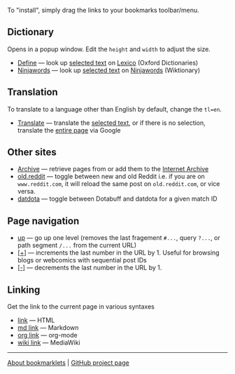 To "install", simply drag the links to your bookmarks toolbar/menu.

## Dictionary

Opens in a popup window. Edit the `height` and `width` to adjust the size.

- <a href='javascript:(function(){const n=window.getSelection().toString().trim();n&&window.open("https://www.lexico.com/definition/"+encodeURIComponent(n),"_blank","height=800,width=600,noopener,noreferrer")})();'>Define</a> — look up <u>selected text</u> on [Lexico](https://www.lexico.com) (Oxford Dictionaries)
- <a href='javascript:(function(){const n=window.getSelection().toString().trim();n&&window.open("https://ninjawords.com/"+encodeURIComponent(n),"_blank","height=800,width=600,noopener,noreferrer")})();'>Ninjawords</a> — look up <u>selected text</u> on [Ninjawords](https://ninjawords.com) (Wiktionary)

## Translation

To translate to a language other than English by default, change the `tl=en`.

- <a href='javascript:(function(){const e=window.getSelection().toString().trim();let t="",n="";e?t="text="+encodeURIComponent(e):(t="u="+encodeURIComponent(location.href),n="translate"),window.open(`https://translate.google.com/${n}?sl=auto&tl=en&${t}`,"_blank","height=800,width=600,noopener,noreferrer")})();'>Translate</a> — translate the <u>selected text</u>, or if there is no selection, translate the <u>entire page</u> via Google

## Other sites

- <a href='javascript:void window.open("https://web.archive.org/web/"+encodeURIComponent(location.href));'>Archive</a> — retrieve pages from or add them to the [Internet Archive](https://web.archive.org/)
- <a href='javascript:(function(){const t=location,o=t.hostname,a=t.pathname+t.search+t.hash,n="www.reddit.com",s="old.reddit.com";o===n?location.assign("https://"+s+a):o===s&&location.assign("https://"+n+a)})();'>old.reddit</a> — toggle between new and old Reddit i.e. if you are on `www.reddit.com`, it will reload the same post on `old.reddit.com`, or vice versa.
- <a href='javascript:(function(){const t=location,o=t.hostname,a=t.pathname.split("/",3),n="www.dotabuff.com",s="www.datdota.com";o===n&&"matches"===a[1]?location.assign("https://"+s+a.join("/")):o===s&&"matches"===a[1]&&location.assign("https://"+n+a.join("/"))})();'>datdota</a> — toggle between Dotabuff and datdota for a given match ID

## Page navigation

- <a href='javascript:(function(){let e=location;if(e.hash)e.hash="";else if(e.search)e.search="";else{let a=e.pathname.split("/");a.pop()||a.pop(),e.pathname=a.join("/")}})();'>up</a> — go up one level (removes the last fragement `#...`, query `?...`, or path segment `/...` from the current URL)
- <a href='javascript:(function(){const n=location.toString().match(/^(.*?)(0*)(\d+)([^\d]*)$/);if(n){const t=n[1];let o=n[2];const e=n[3],i=n[4],l=String(Number(e)+1);l.length>e.length&&(o=o.substring(0,o.length-1)),location=t+o+l+i}else alert("No number found in URL.")})();'>[+]</a> — increments the last number in the URL by 1. Useful for browsing blogs or webcomics with sequential post IDs
- <a href='javascript:(function(){const n=location.toString().match(/^(.*?)(0*)(\d+)([^\d]*)$/);if(n){const t=n[1];let o=n[2];const e=n[3],l=n[4],c=String(Number(e)-1);o.length>0&&c.length<e.length&&(o+="0"),location=t+o+c+l}else alert("No number found in URL.")})();'>[-]</a> — decrements the last number in the URL by 1.

## Linking

Get the link to the current page in various syntaxes

- <a href='javascript:void prompt("Link to this page in HTML:",`<a href="${location.href}">${document.title}</a>`);'>link</a> — HTML
- <a href='javascript:void prompt("Link to this page in Markdown:",`[${document.title}](${location.href})`);'>md link</a> — Markdown
- <a href='javascript:void prompt("Link to this page in Org-mode:",`[[${location.href}][${document.title}]]`);'>org link</a> — org-mode
- <a href='javascript:void prompt("Link to this page in MediaWiki:",`[${location.href} ${document.title}]`);'>wiki link</a> — MediaWiki

---

[About bookmarklets](./about) | [GitHub project page](https://github.com/jn64/bookmarklets)

